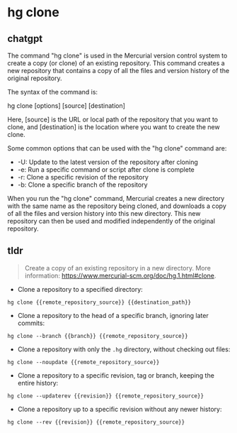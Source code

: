 # hg clone 
## chatgpt 
The command "hg clone" is used in the Mercurial version control system to create a copy (or clone) of an existing repository. This command creates a new repository that contains a copy of all the files and version history of the original repository.

The syntax of the command is:

hg clone [options] [source] [destination]

Here, [source] is the URL or local path of the repository that you want to clone, and [destination] is the location where you want to create the new clone.

Some common options that can be used with the "hg clone" command are:

- -U: Update to the latest version of the repository after cloning
- -e: Run a specific command or script after clone is complete
- -r: Clone a specific revision of the repository
- -b: Clone a specific branch of the repository

When you run the "hg clone" command, Mercurial creates a new directory with the same name as the repository being cloned, and downloads a copy of all the files and version history into this new directory. This new repository can then be used and modified independently of the original repository. 

## tldr 
 
> Create a copy of an existing repository in a new directory.
> More information: <https://www.mercurial-scm.org/doc/hg.1.html#clone>.

- Clone a repository to a specified directory:

`hg clone {{remote_repository_source}} {{destination_path}}`

- Clone a repository to the head of a specific branch, ignoring later commits:

`hg clone --branch {{branch}} {{remote_repository_source}}`

- Clone a repository with only the `.hg` directory, without checking out files:

`hg clone --noupdate {{remote_repository_source}}`

- Clone a repository to a specific revision, tag or branch, keeping the entire history:

`hg clone --updaterev {{revision}} {{remote_repository_source}}`

- Clone a repository up to a specific revision without any newer history:

`hg clone --rev {{revision}} {{remote_repository_source}}`
